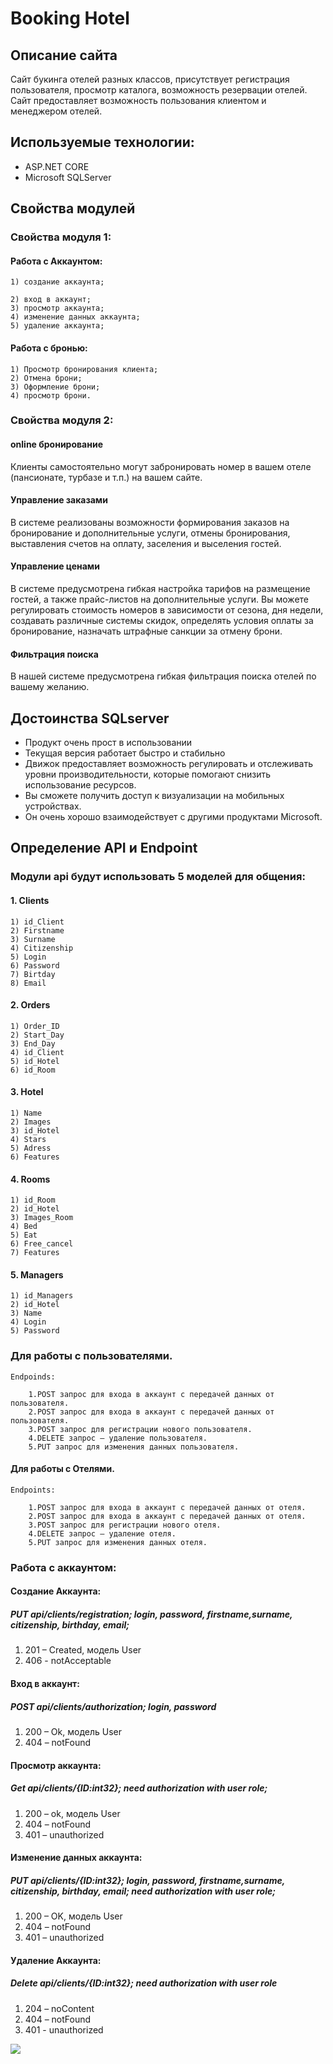 # Booking Hotel
## Описание сайта

Сайт букинга отелей разных классов, присутствует регистрация пользователя, просмотр каталога, возможность резервации отелей. Сайт предоставляет возможность пользования клиентом и менеджером отелей.

## Используемые технологии:
  - ASP.NET CORE
  - Microsoft SQLServer

## Свойства модулей
### Свойства модуля 1: 
#### Работа с Аккаунтом:
	1) создание аккаунта;

	2) вход в аккаунт;
	3) просмотр аккаунта;
	4) изменение данных аккаунта;
	5) удаление аккаунта;
#### Работа с бронью:
	1) Просмотр бронирования клиента;
	2) Отмена брони;
	3) Оформление брони;
	4) просмотр брони.

### Свойства модуля 2: 

#### online бронирование

Клиенты самостоятельно могут забронировать номер в вашем отеле (пансионате, турбазе и т.п.) на вашем сайте.

#### Управление заказами

В системе реализованы возможности формирования заказов на бронирование и дополнительные услуги, отмены бронирования, выставления счетов на оплату, заселения и выселения гостей.

#### Управление ценами

В системе предусмотрена гибкая настройка тарифов на размещение гостей, а также прайс-листов на дополнительные услуги. Вы можете регулировать стоимость номеров в зависимости от сезона, дня недели, создавать различные системы скидок, определять условия оплаты за бронирование, назначать штрафные санкции за отмену брони.

#### Фильтрация поиска

В нашей системе предусмотрена гибкая фильтрация поиска отелей по вашему желанию.
    
## Достоинства SQLserver
  - Продукт очень прост в использовании
  - Текущая версия работает быстро и стабильно
  - Движок предоставляет возможность регулировать и отслеживать уровни производительности, которые помогают снизить использование ресурсов.
  - Вы сможете получить доступ к визуализации на мобильных устройствах.
  - Он очень хорошо взаимодействует с другими продуктами Microsoft.

## Определение API и Endpoint

### Модули api будут использовать 5 моделей для общения:
#### 1. Clients
	1) id_Client
	2) Firstname
	3) Surname
	4) Citizenship
	5) Login
	6) Password
	7) Birtday
	8) Email

#### 2. Orders
	1) Order_ID
	2) Start_Day
	3) End_Day
	4) id_Client
	5) id_Hotel
	6) id_Room

#### 3. Hotel
	1) Name
	2) Images
	3) id_Hotel
	4) Stars
	5) Adress
	6) Features

#### 4. Rooms
	1) id_Room
	2) id_Hotel
	3) Images_Room
	4) Bed
	5) Eat
	6) Free_cancel
	7) Features

#### 5. Managers
	1) id_Managers
	2) id_Hotel
	3) Name
	4) Login
	5) Password

### Для работы с пользователями.

	Endpoinds:
    
		1.POST запрос для входа в аккаунт с передачей данных от пользователя.
		2.POST запрос для входа в аккаунт с передачей данных от пользователя.
		3.POST запрос для регистрации нового пользователя.
		4.DELETE запрос – удаление пользователя.
		5.PUT запрос для изменения данных пользователя.
#### Для работы с Отелями.

	Endpoints:
	
		1.POST запрос для входа в аккаунт с передачей данных от отеля.
		2.POST запрос для входа в аккаунт с передачей данных от отеля.
		3.POST запрос для регистрации нового отеля.
		4.DELETE запрос – удаление отеля.
		5.PUT запрос для изменения данных отеля.
		
### Работа с аккаунтом:
#### Создание Аккаунта:
##### PUT api/clients/registration; login, password, firstname,surname, citizenship, birthday, email;
 1. 201 – Created, модель User
 2. 406 - notAcceptable
#### Вход в аккаунт:
##### POST api/clients/authorization; login, password
 1. 200 – Ok, модель User
 2. 404 – notFound
#### Просмотр аккаунта:
##### Get api/clients/{ID:int32}; need authorization with user role;
 1. 200 – ok, модель User
 2. 404 – notFound
 3. 401 – unauthorized
#### Изменение данных аккаунта:
##### PUT api/clients/{ID:int32}; login, password, firstname,surname, citizenship, birthday, email; need authorization with user role;
 1. 200 – OK, модель User
 2. 404 – notFound
 3. 401 – unauthorized
#### Удаление Аккаунта:
##### Delete api/clients/{ID:int32}; need authorization with user role
 1. 204 – noContent
 2. 404 – notFound
 3. 401 - unauthorized

<img src = https://i.imgur.com/MMk8VgM.jpg>

